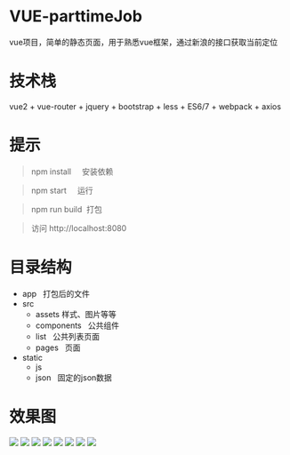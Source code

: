 # VUE-parttimeJob
vue项目，简单的静态页面，用于熟悉vue框架，通过新浪的接口获取当前定位

# 技术栈
vue2 + vue-router + jquery + bootstrap + less + ES6/7 + webpack + axios

# 提示

>  npm install     安装依赖

>  npm start      运行

>  npm run build  打包

>  访问 http://localhost:8080



# 目录结构
* app   打包后的文件           
* src
    *  assets         样式、图片等等
    *  components     公共组件
    *  list           公共列表页面
    *  pages          页面
* static
    *  js   
    *  json           固定的json数据

# 效果图

![](https://github.com/Ercyao/VUE-parttimeJob/blob/master/0-1.jpg)
![](https://github.com/Ercyao/VUE-parttimeJob/blob/master/0-2.jpg)
![](https://github.com/Ercyao/VUE-parttimeJob/blob/master/1-1.jpg)
![](https://github.com/Ercyao/VUE-parttimeJob/blob/master/1-2.jpg)
![](https://github.com/Ercyao/VUE-parttimeJob/blob/master/2-1.jpg)
![](https://github.com/Ercyao/VUE-parttimeJob/blob/master/4-1.jpg)
![](https://github.com/Ercyao/VUE-parttimeJob/blob/master/4-2.jpg)
![](https://github.com/Ercyao/VUE-parttimeJob/blob/master/4-3.jpg)





